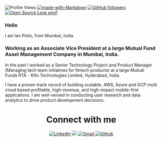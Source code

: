 ![Profile Views](https://komarev.com/ghpvc/?username=iAn-Pinto)
[![made-with-Markdown](https://img.shields.io/badge/Made%20with-Markdown-1f425f.svg)](https://github.com/iAn-Pinto)
[![GitHub followers](https://img.shields.io/github/followers/iAn-Pinto.svg?style=social&label=Follow&maxAge=2592000)](https://github.com/iAn-Pinto?tab=followers)
[![Open Source Love png1](https://badges.frapsoft.com/os/v1/open-source.png?v=103)](https://github.com/iAn-Pinto)

### Hello

I am Ian Pinto, from Mumbai, India.

### Working as an Associate Vice President at a large Mutual Fund Asset Management Company in Mumbai, India. 

In the past I worked as a Senior Technology Project and Product Manager (Managing tech team initiatives for fintech products) at a large Mutual Funds RTA - Kfin Technologies Limited, Hyderabad, India.

I have a proven track record of building scalable, AWS, Azure and GCP multi cloud based profitable, high-revenue, and high-impact mobile-first applications. I am well-versed in conducting user research and data analytics to drive product development decisions.

<h1 align="center">Connect with me</h1>

<div align="center">
<a  href="https://www.linkedin.com/in/pintoian/" target="_blank"><img alt="LinkedIn" src="https://img.shields.io/badge/linkedin%20-%230077B5.svg?&style=for-the-badge&logo=linkedin&logoColor=white" /></a>
<a href="https://twitter.com/pintoian" target="_blank"><img src="https://img.shields.io/badge/twitter-%2300acee.svg?&style=for-the-badge&logo=twitter&logoColor=white&alt=twitter" /></a>
<a href="mailto:ianpinto1980@gmail.com"><img  alt="Gmail" src="https://img.shields.io/badge/Gmail-D14836?style=for-the-badge&logo=gmail&logoColor=white" />
<a href="https://github.com/iAn-Pinto" target="_blank"><img alt="Github" src="https://img.shields.io/badge/GitHub-100000?style=for-the-badge&logo=github&logoColor=white"/></a>
</div>
<!--
**iAn-Pinto/iAn-Pinto** is a ✨ _special_ ✨ repository because its `README.md` (this file) appears on your GitHub profile.

Here are some ideas to get you started:


- 🌱 I’m currently learning ...
- 👯 I’m looking to collaborate on ...
- 🤔 I’m looking for help with ...
- 💬 Ask me about ...
- 📫 How to reach me: ...
- 😄 Pronouns: ...
- ⚡ Fun fact: ...
-->
